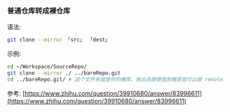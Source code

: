 ### 普通仓库转成裸仓库

语法:

```bash
git clone --mirror 「src」 「dest」
```

示例:

```bash
cd ~/Workspace/SourceRepo/
git clone --mirror ./ ../bareRepo.git
cd ../bareRepo.git/ # 这个文件夹就是你的裸库，拖出去随便放到哪里就可以做 remote 备份了
```

参考: [https://www.zhihu.com/question/39910680/answer/83996611](https://www.zhihu.com/question/39910680/answer/83996611)
